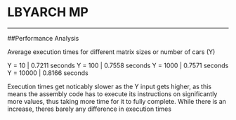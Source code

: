 # LBYARCH MP
___________________________________________________
##Performance Analysis

Average execution times for different matrix sizes or number of cars (Y)

Y = 10     | 0.7211	seconds
Y = 100    | 0.7558 seconds
Y = 1000   | 0.7571 seconds
Y = 10000  | 0.8166 seconds

Execution times get noticably slower as the Y input gets higher, as this means the assembly code has to execute its instructions on significantly more values, thus taking more time for it to fully complete. While there is an increase, theres barely any difference in execution times 
